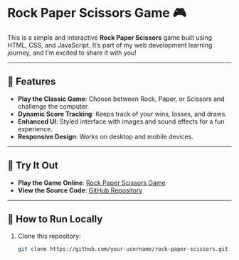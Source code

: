 # Rock Paper Scissors Game 🎮

This is a simple and interactive **Rock Paper Scissors** game built using HTML, CSS, and JavaScript. It’s part of my web development learning journey, and I’m excited to share it with you!

---

## 🌟 Features
- **Play the Classic Game**: Choose between Rock, Paper, or Scissors and challenge the computer.
- **Dynamic Score Tracking**: Keeps track of your wins, losses, and draws.
- **Enhanced UI**: Styled interface with images and sound effects for a fun experience.
- **Responsive Design**: Works on desktop and mobile devices.

---

## 🚀 Try It Out
- **Play the Game Online**: [Rock Paper Scissors Game](https://skysharma3.github.io/rock-paper-scissors/)
- **View the Source Code**: [GitHub Repository](https://github.com/skysharma3/rock-paper-scissors.git)

---

## 📂 How to Run Locally
1. Clone this repository:
   ```bash
   git clone https://github.com/your-username/rock-paper-scissors.git
